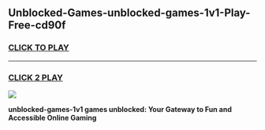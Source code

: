 
## Unblocked-Games-unblocked-games-1v1-Play-Free-cd90f
<h3>
<a href="https://premium76.site?title=unblocked-games-1v1&ref=24M">CLICK TO PLAY</a></h3>
<hr>

<h3>
<a href="https://premium76.site?title=unblocked-games-1v1&ref=24M">CLICK 2 PLAY</a>
  
</h3>

<a href="https://premium76.site?title=unblocked-games-1v1&ref=24M"><img src="https://clearcache.store/games.png"></a>


**unblocked-games-1v1 games unblocked: Your Gateway to Fun and Accessible Online Gaming**
